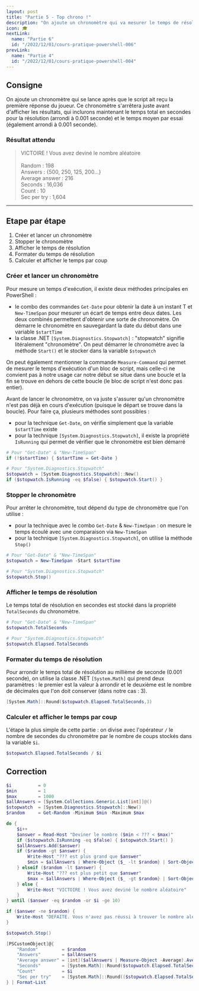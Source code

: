 ```yaml
---
layout: post
title: "Partie 5 - Top chrono !"
description: "On ajoute un chronomètre qui va mesurer le temps de résolution total ainsi que le temps moyen par tentative"
icon: 🎓
nextLink:
  name: "Partie 6"
  id: "/2022/12/01/cours-pratique-powershell-006"
prevLink:
  name: "Partie 4"
  id: "/2022/12/01/cours-pratique-powershell-004"
---
```


## Consigne

On ajoute un chronomètre qui se lance après que le script ait reçu la première réponse du joueur. Ce chronomètre s'arrêtera juste avant d'afficher les résultats, qui inclurons maintenant le temps total en secondes pour la résolution (arrondi à 0.001 seconde) et le temps moyen par essai (également arrondi à 0.001 seconde).

### Résultat attendu

> VICTOIRE ! Vous avez deviné le nombre aléatoire\
> \
> Random         : 198\
> Answers        : {500, 250, 125, 200...}\
> Average answer : 216\
> Seconds        : 16,036\
> Count          : 10\
> Sec per try    : 1,604

---

## Etape par étape

1. Créer et lancer un chronomètre
2. Stopper le chronomètre
3. Afficher le temps de résolution
4. Formater du temps de résolution
5. Calculer et afficher le temps par coup

### Créer et lancer un chronomètre

Pour mesure un temps d'exécution, il existe deux méthodes principales en PowerShell :

- le combo des commandes `Get-Date` pour obtenir la date à un instant T et `New-TimeSpan` pour mesurer un écart de temps entre deux dates. Les deux combinés permettent d'obtenir une sorte de chronomètre. On démarre le chronomètre en sauvegardant la date du début dans une variable `$startTime`
- la classe .NET `[System.Diagnostics.Stopwatch]` : "stopwatch" signifie litéralement "chronomètre". On peut démarrer le chronomètre avec la méthode `Start()` et le stocker dans la variable `$stopwatch`

On peut également mentionner la commande `Measure-Command` qui permet de mesurer le temps d'exécution d'un bloc de script, mais celle-ci ne convient pas à notre usage car notre début se situe dans une boucle et la fin se trouve en dehors de cette boucle (le bloc de script n'est donc pas entier).

Avant de lancer le chronomètre, on va juste s'assurer qu'un chronomètre n'est pas déjà en cours d'exécution (puisque le départ se trouve dans la boucle). Pour faire ça, plusieurs méthodes sont possibles :

- pour la technique `Get-Date`, on vérifie simplement que la variable `$startTime` existe
- pour la technique `[System.Diagnostics.Stopwatch]`, il existe la propriété `IsRunning` qui permet de vérifier que le chronomètre est bien démarré

```powershell
# Pour "Get-Date" & "New-TimeSpan"
if (!$startTime) { $startTime = Get-Date }

# Pour "System.Diagnostics.Stopwatch"
$stopwatch = [System.Diagnostics.Stopwatch]::New()
if ($stopwatch.IsRunning -eq $false) { $stopwatch.Start() }
```

### Stopper le chronomètre

Pour arrêter le chronomètre, tout dépend du type de chronomètre que l'on utilise :

- pour la technique avec le combo `Get-Date` & `New-TimeSpan` : on mesure le temps écoulé avec une comparaison via `New-TimeSpan`
- pour la technique `[System.Diagnostics.Stopwatch]`, on utilise la méthode `Stop()`

```powershell
# Pour "Get-Date" & "New-TimeSpan"
$stopwatch = New-TimeSpan -Start $startTime

# Pour "System.Diagnostics.Stopwatch"
$stopwatch.Stop()
```

### Afficher le temps de résolution

Le temps total de résolution en secondes est stocké dans la propriété `TotalSeconds` du chronomètre.

```powershell
# Pour "Get-Date" & "New-TimeSpan"
$stopwatch.TotalSeconds

# Pour "System.Diagnostics.Stopwatch"
$stopwatch.Elapsed.TotalSeconds
```

### Formater du temps de résolution

Pour arrondir le temps total de résolution au millième de seconde (0.001 seconde), on utilise la classe .NET `[System.Math]` qui prend deux paramètres : le premier est la valeur à arrondir et le deuxième est le nombre de décimales que l'on doit conserver (dans notre cas : 3).

```powershell
[System.Math]::Round($stopwatch.Elapsed.TotalSeconds,3)
```

### Calculer et afficher le temps par coup

L'étape la plus simple de cette partie : on divise avec l'opérateur `/` le nombre de secondes du chronomètre par le nombre de coups stockés dans la variable `$i`.

```powershell
$stopwatch.Elapsed.TotalSeconds / $i
```

## Correction

```powershell
$i          = 0
$min        = 1
$max        = 1000
$allAnswers = [System.Collections.Generic.List[int]]@()
$stopwatch  = [System.Diagnostics.Stopwatch]::New()
$random     = Get-Random -Minimum $min -Maximum $max

do {
    $i++
    $answer = Read-Host "Deviner le nombre ($min < ??? < $max)"
    if ($stopwatch.IsRunning -eq $false) { $stopwatch.Start() }
    $allAnswers.Add($answer)
    if ($random -gt $answer) { 
        Write-Host "??? est plus grand que $answer"
        $min = $allAnswers | Where-Object {$_ -lt $random} | Sort-Object | Select-Object -Last 1
    } elseif ($random -lt $answer) {
        Write-Host "??? est plus petit que $answer"
        $max = $allAnswers | Where-Object {$_ -gt $random} | Sort-Object | Select-Object -First 1
    } else {
        Write-Host "VICTOIRE ! Vous avez deviné le nombre aléatoire"
    }
} until ($answer -eq $random -or $i -ge 10)

if ($answer -ne $random) { 
    Write-Host "DEFAITE. Vous n'avez pas réussi à trouver le nombre aléatoire"
}

$stopwatch.Stop()

[PSCustomObject]@{
    "Random"         = $random
    "Answers"        = $allAnswers
    "Average answer" = [int]($allAnswers | Measure-Object -Average).Average
    "Seconds"        = [System.Math]::Round($stopwatch.Elapsed.TotalSeconds,3)
    "Count"          = $i
    "Sec per try"    = [System.Math]::Round(($stopwatch.Elapsed.TotalSeconds / $i),3)
} | Format-List
```
